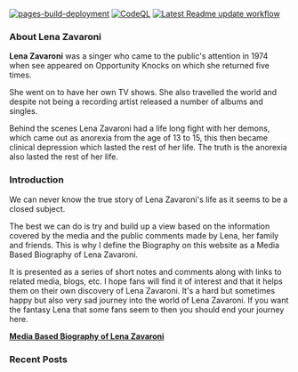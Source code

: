 [![pages-build-deployment](https://github.com/FanzOfLenaZavaroni/fanzoflenazavaroni.github.io/actions/workflows/pages/pages-build-deployment/badge.svg)](https://github.com/FanzOfLenaZavaroni/fanzoflenazavaroni.github.io/actions/workflows/pages/pages-build-deployment)
[![CodeQL](https://github.com/FanzOfLenaZavaroni/fanzoflenazavaroni.github.io/actions/workflows/codeql-analysis.yml/badge.svg)](https://github.com/FanzOfLenaZavaroni/fanzoflenazavaroni.github.io/actions/workflows/codeql-analysis.yml)
[![Latest Readme update workflow](https://github.com/FanzOfLenaZavaroni/fanzoflenazavaroni.github.io/actions/workflows/readme-update-workflow.yml/badge.svg)](https://github.com/FanzOfLenaZavaroni/fanzoflenazavaroni.github.io/actions/workflows/readme-update-workflow.yml)

### About Lena Zavaroni

<p><strong>Lena Zavaroni</strong> was a singer who came to the public's attention in 1974 when see appeared on Opportunity Knocks on which she returned five times.</p>

<p>She went on to have her own TV shows. She also travelled the world and despite not being a recording artist released a number of albums and singles.</p>

<p>Behind the scenes Lena Zavaroni had a life long fight with her demons, which came out as anorexia from the age of 13 to 15, this then became clinical depression which lasted the rest of her life. The truth is the anorexia also lasted the rest of her life.</p>

### Introduction

<p>We can never know the true story of Lena Zavaroni's life as it seems to be a closed subject.</p>

<p>The best we can do is try and build up a view based on the information covered by the media and the public comments made by Lena, her family and friends. This is why I define the Biography on this website as a Media Based Biography of Lena Zavaroni.</p>

<p>It is presented as a series of short notes and comments along with links to related media, blogs, etc. I hope fans will find it of interest and that it helps them on their own discovery of Lena Zavaroni. It's a hard but sometimes happy but also very sad journey into the world of Lena Zavaroni. If you want the fantasy Lena that some fans seem to then you should end your journey here.</p>

<a href="https://fanzoflenazavaroni.github.io/biography/lena-zavaroni/"><strong>Media Based Biography of Lena Zavaroni</strong></a>

### Recent Posts

<!-- BLOG-POST-LIST:START -->
<!-- BLOG-POST-LIST:END -->
